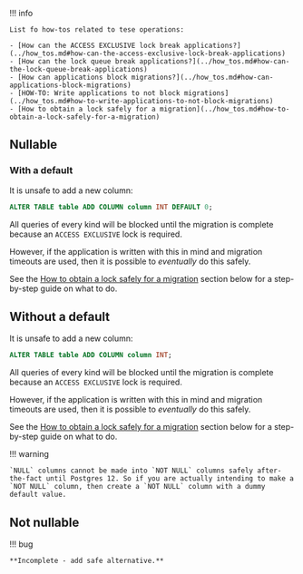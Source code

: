 !!! info

    List fo how-tos related to tese operations:

    - [How can the ACCESS EXCLUSIVE lock break applications?](../how_tos.md#how-can-the-access-exclusive-lock-break-applications)
    - [How can the lock queue break applications?](../how_tos.md#how-can-the-lock-queue-break-applications)
    - [How can applications block migrations?](../how_tos.md#how-can-applications-block-migrations)
    - [HOW-TO: Write applications to not block migrations](../how_tos.md#how-to-write-applications-to-not-block-migrations)
    - [How to obtain a lock safely for a migration](../how_tos.md#how-to-obtain-a-lock-safely-for-a-migration)

## Nullable

### With a default

It is unsafe to add a new column:

```sql
ALTER TABLE table ADD COLUMN column INT DEFAULT 0;
```

All queries of every kind will be blocked until the migration is complete because an `ACCESS EXCLUSIVE` lock is required.

However, if the application is written with this in mind and migration timeouts are used, then it is possible to _eventually_ do this safely.

See the [How to obtain a lock safely for a migration](../how_tos.md#how-to-obtain-a-lock-safely-for-a-migration) section below for a step-by-step guide on what to do.

## Without a default

It is unsafe to add a new column:

```sql
ALTER TABLE table ADD COLUMN column INT;
```

All queries of every kind will be blocked until the migration is complete because an `ACCESS EXCLUSIVE` lock is required.

However, if the application is written with this in mind and migration timeouts are used, then it is possible to _eventually_ do this safely.

See the [How to obtain a lock safely for a migration](../how_tos.md#how-to-obtain-a-lock-safely-for-a-migration) section below for a step-by-step guide on what to do.

!!! warning

    `NULL` columns cannot be made into `NOT NULL` columns safely after-the-fact until Postgres 12. So if you are actually intending to make a `NOT NULL` column, then create a `NOT NULL` column with a dummy default value.

## Not nullable

!!! bug

    **Incomplete - add safe alternative.**
